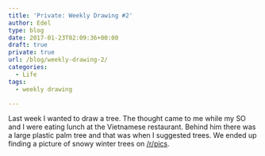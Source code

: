 ```yaml
---
title: 'Private: Weekly Drawing #2'
author: Edel
type: blog
date: 2017-01-23T02:09:36+00:00
draft: true
private: true
url: /blog/weekly-drawing-2/
categories:
  - Life
tags:
  - weekly drawing

---
```

Last week I wanted to draw a tree. The thought came to me while my SO and I were eating lunch at the Vietnamese restaurant. Behind him there was a large plastic palm tree and that was when I suggested trees. We ended up finding a picture of snowy winter trees on [/r/pics][1].

<img data-attachment-id="141" data-permalink="http://edelgrace.me/blog/life/weekly-drawing-2/attachment/20170115_185155/" data-orig-file="https://i0.wp.com/edelgrace.me/blog/wp-content/uploads/2017/01/20170115_185155-e1484533113853.jpg?fit=499%2C293" data-orig-size="499,293" data-comments-opened="1" data-image-meta="{&quot;aperture&quot;:&quot;2.4&quot;,&quot;credit&quot;:&quot;&quot;,&quot;camera&quot;:&quot;LG-K210&quot;,&quot;caption&quot;:&quot;&quot;,&quot;created_timestamp&quot;:&quot;1484506315&quot;,&quot;copyright&quot;:&quot;&quot;,&quot;focal_length&quot;:&quot;3.18&quot;,&quot;iso&quot;:&quot;100&quot;,&quot;shutter_speed&quot;:&quot;0&quot;,&quot;title&quot;:&quot;&quot;,&quot;orientation&quot;:&quot;1&quot;}" data-image-title="20170115_185155" data-image-description="" data-medium-file="https://i0.wp.com/edelgrace.me/blog/wp-content/uploads/2017/01/20170115_185155-e1484533113853.jpg?fit=300%2C176" data-large-file="https://i0.wp.com/edelgrace.me/blog/wp-content/uploads/2017/01/20170115_185155-e1484533113853.jpg?fit=663%2C389" src="https://i0.wp.com/edelgrace.me/blog/wp-content/uploads/2017/01/20170115_185155-e1484533113853.jpg?resize=499%2C293" alt="" class="alignnone size-full wp-image-141" data-recalc-dims="1" />

 [1]: http://reddit.com/r/pics